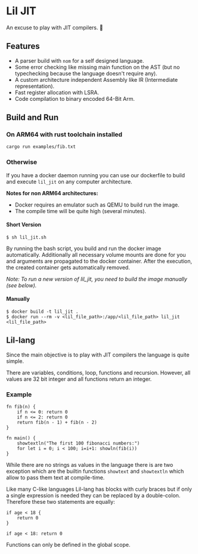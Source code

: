 # Lil JIT

An excuse to play with JIT compilers. 🐣

## Features

- A parser build with `nom` for a self designed language.
- Some error checking like missing main function on the AST (but no typechecking because the language doesn't require any).
- A custom architecture independent Assembly like IR (Intermediate representation).
- Fast register allocation with LSRA.
- Code compilation to binary encoded 64-Bit Arm.

## Build and Run

### On ARM64 with rust toolchain installed
```bash
cargo run examples/fib.txt
```

### Otherwise
If you have a docker daemon running you can use our dockerfile to build and execute 
`lil_jit` on any computer architecture. 

**Notes for non ARM64 architectures:**
- Docker requires an emulator such as QEMU to build run the image.
- The compile time will be quite high (several minutes).


#### Short Version
```
$ sh lil_jit.sh
```
By running the bash script, you build and run the docker image automatically.
Additionally all necessary volume mounts are done for you and arguments are propagated
to the docker container. After the execution, the created container gets automatically removed.

*Note: To run a new version of lil_jit, you need to build the image manually (see below).*

#### Manually
```
$ docker build -t lil_jit .
$ docker run --rm -v <lil_file_path>:/app/<lil_file_path> lil_jit <lil_file_path>
```


## Lil-lang

Since the main objective is to play with JIT compilers the language is quite simple.

There are variables, conditions, loop, functions and recursion.
However, all values are 32 bit integer and all functions return an integer.

### Example

```
fn fib(n) {
    if n <= 0: return 0
    if n <= 2: return 0
    return fib(n - 1) + fib(n - 2)
}
    
fn main() {
    showtextln("The first 100 fibonacci numbers:")
    for let i = 0; i < 100; i=i+1: showln(fib(i))
}
```

While there are no strings as values in the language there is are two exception which are the builtin
functions `showtext` and `showtextln` which allow to pass them text at compile-time.

Like many C-like languages Lil-lang has blocks with curly braces but if only a single expression is needed they can be
replaced by a double-colon. Therefore these two statements are equally:

```
if age < 18 {
    return 0
}

if age < 18: return 0
```

Functions can only be defined in the global scope.